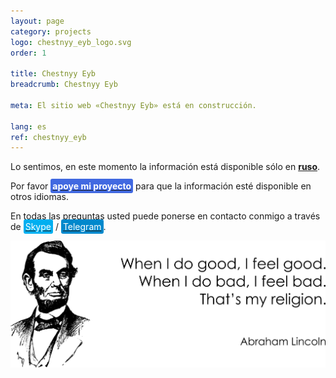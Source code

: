 ```yaml
---
layout: page
category: projects
logo: chestnyy_eyb_logo.svg
order: 1

title: Chestnyy Eyb
breadcrumb: Chestnyy Eyb

meta: El sitio web «Chestnyy Eyb» está en construcción.

lang: es
ref: chestnyy_eyb
---
```


Lo sentimos, en este momento la información está disponible sólo en **<a href="https://lincolnvirus.com/projects/ru/chestnyy_eyb/website.html" target="_blank">ruso</a>**.

Por favor **<a href="https://www.paypal.com/cgi-bin/webscr?cmd=_s-xclick&hosted_button_id=T3KLFW2TE8SJC&source=url" target="_blank"><span style="background-color:#4169E1; color:white; padding:3px; border-radius: 3px">apoye&nbsp;mi&nbsp;proyecto</span></a>** para que la información esté disponible en otros idiomas.

En todas las preguntas usted puede ponerse en contacto conmigo a través de <a href="skype:chutkoy89?call" target="_blank"><span style="background-color:#00aff0; color:white; padding:3px; border-radius: 3px">Skype</span></a> / <a href="https://t.me/chutkoy" target="_blank"><span style="background-color:#0088cc; color:white; padding:3px; border-radius: 3px">Telegram</span></a>.

<a data-fancybox="gallery" href="/img/programming/Lincoln.png"><img src="/img/programming/Lincoln.png" alt=""></a>


